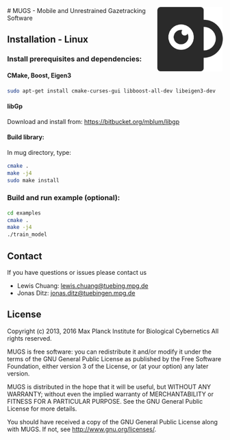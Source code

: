 <img src="doc/images/mug.png" align="right" height="150" />
# MUGS - Mobile and Unrestrained Gazetracking Software

## Installation - Linux

### Install prerequisites and dependencies:

#### CMake, Boost, Eigen3

```bash
sudo apt-get install cmake-curses-gui libboost-all-dev libeigen3-dev 
```

#### libGp

Download and install from:
https://bitbucket.org/mblum/libgp
    

#### Build library:

In mug directory, type:
```bash
cmake .
make -j4
sudo make install
```

### Build and run example (optional):
```bash
cd examples
cmake .
make -j4
./train_model
```

## Contact

If you have questions or issues please contact us

- Lewis Chuang: lewis.chuang@tuebing.mpg.de
- Jonas Ditz: jonas.ditz@tuebingen.mpg.de

## License

Copyright (c) 2013, 2016 Max Planck Institute for Biological Cybernetics
All rights reserved.
 
MUGS is free software: you can redistribute it and/or modify
it under the terms of the GNU General Public License as published by
the Free Software Foundation, either version 3 of the License, or
(at your option) any later version.

MUGS is distributed in the hope that it will be useful,
but WITHOUT ANY WARRANTY; without even the implied warranty of
MERCHANTABILITY or FITNESS FOR A PARTICULAR PURPOSE.  See the
GNU General Public License for more details.

You should have received a copy of the GNU General Public License
along with MUGS.  If not, see <http://www.gnu.org/licenses/>.
